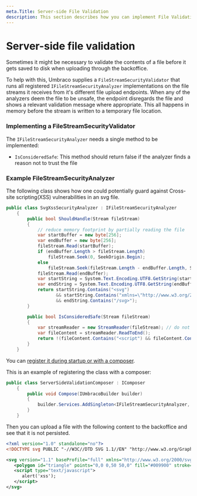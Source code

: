 ```yaml
---
meta.Title: Server-side File Validation
description: This section describes how you can implement File Validation
---
```


# Server-side file validation

Sometimes it might be necessary to validate the contents of a file before it gets saved to disk when uploading through the backoffice.

To help with this, Umbraco supplies a `FileStreamSecurityValidator` that runs all registered `IFileStreamSecurityAnalyzer` implementations on the file streams it receives from it's different file upload endpoints. When any of the analyzers deem the file to be unsafe, the endpoint disregards the file and shows a relevant validation message where appropriate. This all happens in memory before the stream is written to a temporary file location.

### Implementing a FileStreamSecurityValidator

The `IFileStreamSecurityAnalyzer` needs a single method to be implemented:

* `IsConsideredSafe`: This method should return false if the analyzer finds a reason not to trust the file

### Example FileStreamSecurityAnalyzer

The following class shows how one could potentially guard against Cross-site scripting(XSS) vulnerabilities in an svg file.

```csharp
public class SvgXssSecurityAnalyzer : IFileStreamSecurityAnalyzer
    {
        public bool ShouldHandle(Stream fileStream)
        {
            // reduce memory footprint by partially reading the file
            var startBuffer = new byte[256];
            var endBuffer = new byte[256];
            fileStream.Read(startBuffer);
            if (endBuffer.Length > fileStream.Length)
                fileStream.Seek(0, SeekOrigin.Begin);
            else
                fileStream.Seek(fileStream.Length - endBuffer.Length, SeekOrigin.Begin);
            fileStream.Read(endBuffer);
            var startString = System.Text.Encoding.UTF8.GetString(startBuffer);
            var endString = System.Text.Encoding.UTF8.GetString(endBuffer);
            return startString.Contains("<svg")
                   && startString.Contains("xmlns=\"http://www.w3.org/2000/svg\"")
                   && endString.Contains("/svg>");
        }

        public bool IsConsideredSafe(Stream fileStream)
        {
            var streamReader = new StreamReader(fileStream); // do not use a using as this will dispose of the underlying stream
            var fileContent = streamReader.ReadToEnd();
            return !(fileContent.Contains("<script") && fileContent.Contains("/script>"));
        }
    }
```

You can [register it during startup or with a composer](https://docs.umbraco.com/umbraco-cms/reference/using-ioc#registering-dependencies). 

This is an example of registering the class with a composer:

```csharp
public class ServerSideValidationComposer : IComposer
    {
        public void Compose(IUmbracoBuilder builder)
        {
            builder.Services.AddSingleton<IFileStreamSecurityAnalyzer, SvgXssSecurityAnalyzer>();
        }
    }
```

Then you can upload a file with the following content to the backoffice and see that it is not persisted.

```xml
<?xml version="1.0" standalone="no"?>
<!DOCTYPE svg PUBLIC "-//W3C//DTD SVG 1.1//EN" "http://www.w3.org/Graphics/SVG/1.1/DTD/svg11.dtd">

<svg version="1.1" baseProfile="full" xmlns="http://www.w3.org/2000/svg">
   <polygon id="triangle" points="0,0 0,50 50,0" fill="#009900" stroke="#004400"/>
   <script type="text/javascript">
      alert('xss');
   </script>
</svg>
```
